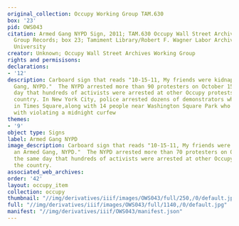 ```yaml
---
original_collection: Occupy Working Group TAM.630
box: '23'
pid: OWS043
citation: Armed Gang NYPD Sign, 2011; TAM.630 Occupy Wall Street Archives Working
  Group Records; box 23; Tamiment Library/Robert F. Wagner Labor Archives, New York
  University
creator: Unknown; Occupy Wall Street Archives Working Group
rights and permisisons:
declarations:
- '12'
description: Carboard sign that reads "10-15-11, My friends were kidnapped by an Armed
  Gang, NYPD."  The NYPD arrested more than 90 protesters on October 15, the same
  day that hundreds of activists were arrested at other Occupy protests across the
  country. In New York City, police arrested dozens of demonstrators who gathered
  in Times Square,along with 14 people near Washington Square Park who were charged
  with violating a midnight curfew
themes:
- '9'
object type: Signs
label: Armed Gang NYPD
image_description: Carboard sign that reads "10-15-11, My friends were kidnapped by
  an Armed Gang, NYPD."  The NYPD arrested more than 70 protesters on October 15,
  the same day that hundreds of activists were arrested at other Occupy protests across
  the country.
associated_web_archives:
order: '42'
layout: occupy_item
collection: occupy
thumbnail: "//img/derivatives/iiif/images/OWS043/full/250,/0/default.jpg"
full: "//img/derivatives/iiif/images/OWS043/full/1140,/0/default.jpg"
manifest: "//img/derivatives/iiif/OWS043/manifest.json"
---
```

